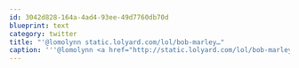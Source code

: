 ```yaml
---
id: 3042d828-164a-4ad4-93ee-49d7760db70d
blueprint: text
category: twitter
title: "'@lomolynn static.lolyard.com/lol/bob-marley…"
caption: '''@lomolynn <a href="http://static.lolyard.com/lol/bob-marley-printer.jpg" title="http://static.lolyard.com/lol/bob-marley-printer.jpg" class="link link_untco">static.lolyard.com/lol/bob-marley…</a>'
---
```

